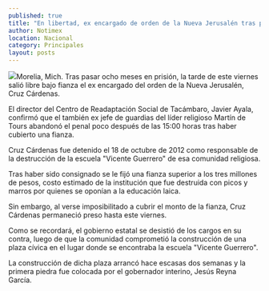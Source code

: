 ```yaml
---
published: true
title: "En libertad, ex encargado de orden de la Nueva Jerusalén tras pagar fianza"
author: Notimex
location: Nacional
category: Principales
layout: posts
---
```


![](http://i.imgur.com/XTNFz0Sm.jpg)Morelia, Mich. Tras pasar ocho meses en prisión, la tarde de este viernes salió libre bajo fianza el ex encargado del orden de la Nueva Jerusalén, Cruz Cárdenas.

El director del Centro de Readaptación Social de Tacámbaro, Javier Ayala, confirmó que el también ex jefe de guardias del líder religioso Martín de Tours abandonó el penal poco después de las 15:00 horas tras haber cubierto una fianza.

Cruz Cárdenas fue detenido el 18 de octubre de 2012 como responsable de la destrucción de la escuela "Vicente Guerrero" de esa comunidad religiosa.

Tras haber sido consignado se le fijó una fianza superior a los tres millones de pesos, costo estimado de la institución que fue destruida con picos y marros por quienes se oponían a la educación laica.

Sin embargo, al verse imposibilitado a cubrir el monto de la fianza, Cruz Cárdenas permaneció preso hasta este viernes.

Como se recordará, el gobierno estatal se desistió de los cargos en su contra, luego de que la comunidad comprometió la construcción de una plaza cívica en el lugar donde se encontraba la escuela "Vicente Guerrero".

La construcción de dicha plaza arrancó hace escasas dos semanas y la primera piedra fue colocada por el gobernador interino, Jesús Reyna García.
